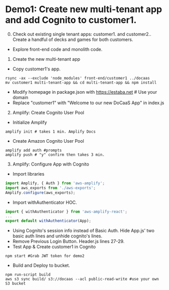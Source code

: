 # Demo1: Create new multi-tenant app and add Cognito to customer1.
0. Check out existing single tenant apps: customer1.<yourdomain> and customer2.<yourdomain>. Create a handful of decks and games for both customers.
* Explore front-end code and monolith code.

1. Create the new multi-tenant app
* Copy customer1's app.
```shell
rsync -ax --exclude 'node_modules' front-end/customer1 ../docaas
mv customer1 multi-tenant-app && cd multi-tenant-app && npm install

```
* Modify homepage in package.json with https://estaba.net # Use your domain
* Replace "customer1" with "Welcome to our new DoCaaS App" in index.js

2. Amplify: Create Cognito User Pool
* Initialize Amplify
```shell
amplify init # takes 1 min. Amplify Docs
```
* Create Amazon Cognito User Pool
```shell
amplify add auth #prompts
amplify push # "y" confirm then takes 3 min.
```

3. Amplify: Configure App with Cognito
* Import libraries
```js
import Amplify, { Auth } from 'aws-amplify';
import aws_exports from './aws-exports';
Amplify.configure(aws_exports);
```
* Import withAuthenticator HOC.
```js
import { withAuthenticator } from 'aws-amplify-react';
...
export default withAuthenticator(App);
```
* Using Cognito's session info instead of Basic Auth. Hide App.js' two basic auth lines and unhide cognito's lines.
* Remove Previous Login Button. Header.js lines 27-29.
* Test App & Create customer1 in Cognito
```shell
npm start #Grab JWT token for demo2
```
* Build and Deploy to bucket.
```shell
npm run-script build
aws s3 sync build/ s3://docaas --acl public-read-write #use your own S3 bucket
```
